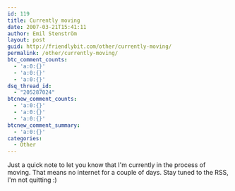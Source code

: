 ```yaml
---
id: 119
title: Currently moving
date: 2007-03-21T15:41:11
author: Emil Stenström
layout: post
guid: http://friendlybit.com/other/currently-moving/
permalink: /other/currently-moving/
btc_comment_counts:
  - 'a:0:{}'
  - 'a:0:{}'
  - 'a:0:{}'
dsq_thread_id:
  - "205287024"
btcnew_comment_counts:
  - 'a:0:{}'
  - 'a:0:{}'
  - 'a:0:{}'
btcnew_comment_summary:
  - 'a:0:{}'
categories:
  - Other
---
```

Just a quick note to let you know that I'm currently in the process of moving. That means no internet for a couple of days. Stay tuned to the RSS, I'm not quitting :)
